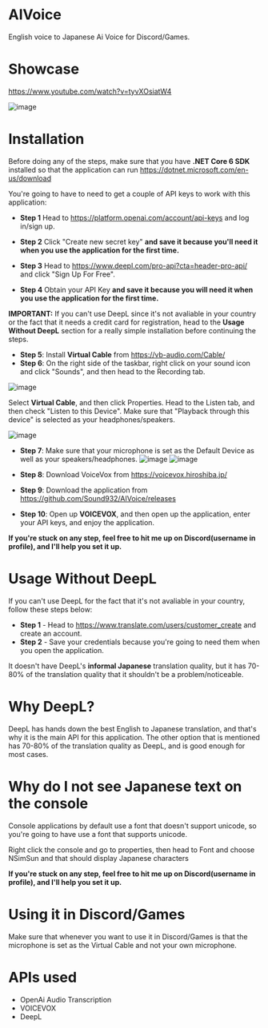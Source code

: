 # AIVoice
English voice to Japanese Ai Voice for Discord/Games.

# Showcase
https://www.youtube.com/watch?v=tyvXOsiatW4


![image](https://user-images.githubusercontent.com/71935713/227421387-932b8a50-5417-4010-8794-f7e7051cb295.png)


# Installation

Before doing any of the steps, make sure that you have **.NET Core 6 SDK** installed so that the application can run
https://dotnet.microsoft.com/en-us/download


You're going to have to need to get a couple of API keys to work with this application:

* **Step 1** Head to https://platform.openai.com/account/api-keys and log in/sign up.
* **Step 2** Click "Create new secret key" **and save it because you'll need it when you use the application for the first time.**

* **Step 3** Head to https://www.deepl.com/pro-api?cta=header-pro-api/ and click "Sign Up For Free".
* **Step 4** Obtain your API Key **and save it because you will need it when you use the application for the first time.**

**IMPORTANT:** If you can't use DeepL since it's not avaliable in your country or the fact that it needs a credit card for registration, head to the **Usage Without DeepL** section for a really simple installation before continuing the steps.

* **Step 5**: Install **Virtual Cable** from https://vb-audio.com/Cable/
* **Step 6**: On the right side of the taskbar, right click on your sound icon and click "Sounds", and then head to the Recording tab.

![image](https://user-images.githubusercontent.com/71935713/229618860-f7904bd0-be4b-43c1-8182-616b16ae05e7.png)

 Select **Virtual Cable**, and then click Properties. Head to the Listen tab, and then check "Listen to this Device". Make sure that "Playback through this device" is selected as your headphones/speakers.
 
![image](https://user-images.githubusercontent.com/71935713/229619239-6d8ce6dd-cd4b-4485-8297-dae608ad4c52.png)

* **Step 7**: Make sure that your microphone is set as the Default Device as well as your speakers/headphones.
![image](https://user-images.githubusercontent.com/71935713/229619532-810da69b-a95d-4b68-bc42-08730a5e7b7d.png) ![image](https://user-images.githubusercontent.com/71935713/229618860-f7904bd0-be4b-43c1-8182-616b16ae05e7.png)



* **Step 8**: Download VoiceVox from https://voicevox.hiroshiba.jp/
* **Step 9**: Download the application from https://github.com/Sound932/AIVoice/releases
* **Step 10**: Open up **VOICEVOX**, and then open up the application, enter your API keys, and enjoy the application.

**If you're stuck on any step, feel free to hit me up on Discord(username in profile), and I'll help you set it up.**

# Usage Without DeepL
If you can't use DeepL for the fact that it's not avaliable in your country, follow these steps below:

* **Step 1** - Head to https://www.translate.com/users/customer_create and create an account.
* **Step 2** - Save your credentials because you're going to need them when you open the application.

It doesn't have DeepL's **informal Japanese** translation quality, but it has 70-80% of the translation quality that it shouldn't be a problem/noticeable.

# Why DeepL?
DeepL has hands down the best English to Japanese translation, and that's why it is the main API for this application. The other option that is mentioned has 70-80% of the translation quality as DeepL, and is good enough for most cases.

# Why do I not see Japanese text on the console
Console applications by default use a font that doesn't support unicode, so you're going to have use a font that supports unicode. 

Right click the console and go to properties, then head to Font and choose NSimSun and that should display Japanese characters

**If you're stuck on any step, feel free to hit me up on Discord(username in profile), and I'll help you set it up.**

# Using it in Discord/Games

Make sure that whenever you want to use it in Discord/Games is that the microphone is set as the Virtual Cable and not your own microphone.

# APIs used
* OpenAi Audio Transcription
* VOICEVOX
* DeepL
